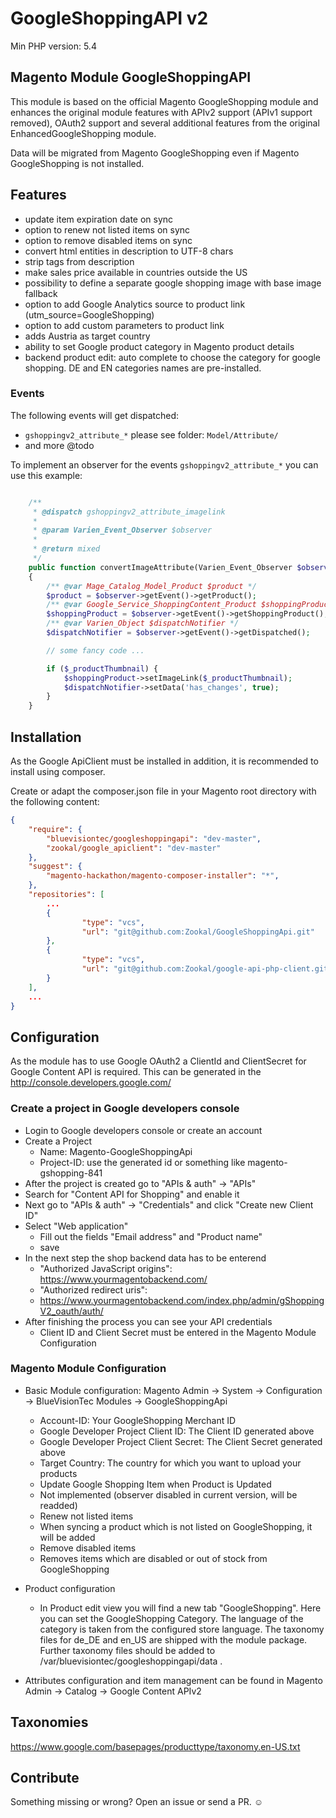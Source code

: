# GoogleShoppingAPI v2

Min PHP version: 5.4

## Magento Module GoogleShoppingAPI

This module is based on the official Magento GoogleShopping module and enhances
the original module features with APIv2 support (APIv1 support removed),
OAuth2 support and several additional features from the original 
EnhancedGoogleShopping module.

Data will be migrated from Magento GoogleShopping even if Magento GoogleShopping is
not installed.

## Features

* update item expiration date on sync
* option to renew not listed items on sync
* option to remove disabled items on sync
* convert html entities in description to UTF-8 chars
* strip tags from description
* make sales price available in countries outside the US
* possibility to define a separate google shopping image with base image fallback
* option to add Google Analytics source to product link (utm_source=GoogleShopping)
* option to add custom parameters to product link
* adds Austria as target country
* ability to set Google product category in Magento product details
* backend product edit: auto complete to choose the category for google shopping. DE and EN categories names are
  pre-installed. 

### Events

The following events will get dispatched:

- `gshoppingv2_attribute_*` please see folder: `Model/Attribute/`
- and more @todo

To implement an observer for the events `gshoppingv2_attribute_*`
you can use this example:

```php

    /**
     * @dispatch gshoppingv2_attribute_imagelink
     *
     * @param Varien_Event_Observer $observer
     *
     * @return mixed
     */
    public function convertImageAttribute(Varien_Event_Observer $observer)
    {
        /** @var Mage_Catalog_Model_Product $product */
        $product = $observer->getEvent()->getProduct();
        /** @var Google_Service_ShoppingContent_Product $shoppingProduct */
        $shoppingProduct = $observer->getEvent()->getShoppingProduct();
        /** @var Varien_Object $dispatchNotifier */
        $dispatchNotifier = $observer->getEvent()->getDispatched();

        // some fancy code ...

        if ($_productThumbnail) {
            $shoppingProduct->setImageLink($_productThumbnail);
            $dispatchNotifier->setData('has_changes', true);
        }
    }
```

## Installation

As the Google ApiClient must be installed in addition, it is recommended to 
install using composer.

Create or adapt the composer.json file in your Magento root directory with the 
following content:

```json
{
	"require": {
		"bluevisiontec/googleshoppingapi": "dev-master",
		"zookal/google_apiclient": "dev-master"
	},
	"suggest": {
	    "magento-hackathon/magento-composer-installer": "*",
	},
	"repositories": [
		...
		{
				"type": "vcs",
				"url": "git@github.com:Zookal/GoogleShoppingApi.git"
		},
		{
				"type": "vcs",
				"url": "git@github.com:Zookal/google-api-php-client.git"
		}
	],
	...
}
```

## Configuration

As the module has to use Google OAuth2 a ClientId and ClientSecret for Google
Content API is required. This can be generated in the 
http://console.developers.google.com/

### Create a project in Google developers console

* Login to Google developers console or create an account
* Create a Project
  * Name: Magento-GoogleShoppingApi
  * Project-ID: use the generated id or something like magento-gshopping-841
* After the project is created go to "APIs & auth" -> "APIs"
* Search for "Content API for Shopping" and enable it
* Next go to "APIs & auth" -> "Credentials" and click "Create new Client ID"
* Select "Web application"
  * Fill out the fields "Email address" and "Product name"
  * save
* In the next step the shop backend data has to be enterend
  * "Authorized JavaScript origins": https://www.yourmagentobackend.com/
  * "Authorized redirect uris":
  * https://www.yourmagentobackend.com/index.php/admin/gShoppingV2_oauth/auth/
* After finishing the process you can see your API credentials
  * Client ID and Client Secret must be entered in the Magento Module Configuration

### Magento Module Configuration

* Basic Module configuration: Magento Admin -> System -> Configuration -> 
BlueVisionTec Modules -> GoogleShoppingApi

  * Account-ID: Your GoogleShopping Merchant ID
  * Google Developer Project Client ID: The Client ID generated above
  * Google Developer Project Client Secret: The Client Secret generated above
  * Target Country: The country for which you want to upload your products
  * Update Google Shopping Item when Product is Updated
  * Not implemented (observer disabled in current version, will be readded)
  * Renew not listed items
  * When syncing a product which is not listed on GoogleShopping, it will be added
  * Remove disabled items
  * Removes items which are disabled or out of stock from GoogleShopping

* Product configuration
  * In Product edit view you will find a new tab "GoogleShopping". 
    Here you can set the GoogleShopping Category. 
    The language of the category is taken from the configured store language.
    The taxonomy files for de_DE and en_US are shipped with the module package.
    Further taxonomy files should be added to /var/bluevisiontec/googleshoppingapi/data .
    
* Attributes configuration and item management can be found in Magento Admin ->
  Catalog -> Google Content APIv2

## Taxonomies

https://www.google.com/basepages/producttype/taxonomy.en-US.txt

## Contribute

Something missing or wrong? Open an issue or send a PR. :relaxed:

